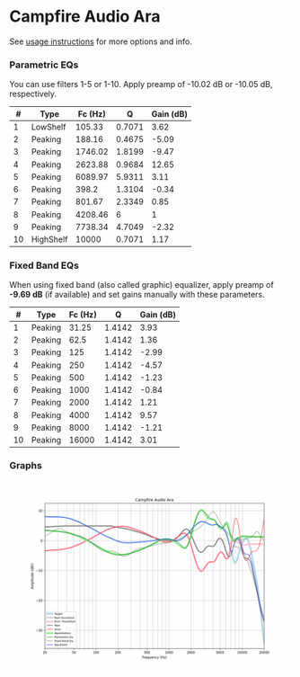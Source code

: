 # Campfire Audio Ara
See [usage instructions](https://github.com/jaakkopasanen/AutoEq#usage) for more options and info.

### Parametric EQs
You can use filters 1-5 or 1-10. Apply preamp of -10.02 dB or -10.05 dB, respectively.

|   # | Type      |   Fc (Hz) |      Q |   Gain (dB) |
|-----|-----------|-----------|--------|-------------|
|   1 | LowShelf  |    105.33 | 0.7071 |        3.62 |
|   2 | Peaking   |    188.16 | 0.4675 |       -5.09 |
|   3 | Peaking   |   1746.02 | 1.8199 |       -9.47 |
|   4 | Peaking   |   2623.88 | 0.9684 |       12.65 |
|   5 | Peaking   |   6089.97 | 5.9311 |        3.11 |
|   6 | Peaking   |    398.2  | 1.3104 |       -0.34 |
|   7 | Peaking   |    801.67 | 2.3349 |        0.85 |
|   8 | Peaking   |   4208.46 | 6      |        1    |
|   9 | Peaking   |   7738.34 | 4.7049 |       -2.32 |
|  10 | HighShelf |  10000    | 0.7071 |        1.17 |

### Fixed Band EQs
When using fixed band (also called graphic) equalizer, apply preamp of **-9.69 dB** (if available) and set gains manually with these parameters.

|   # | Type    |   Fc (Hz) |      Q |   Gain (dB) |
|-----|---------|-----------|--------|-------------|
|   1 | Peaking |     31.25 | 1.4142 |        3.93 |
|   2 | Peaking |     62.5  | 1.4142 |        1.36 |
|   3 | Peaking |    125    | 1.4142 |       -2.99 |
|   4 | Peaking |    250    | 1.4142 |       -4.57 |
|   5 | Peaking |    500    | 1.4142 |       -1.23 |
|   6 | Peaking |   1000    | 1.4142 |       -0.84 |
|   7 | Peaking |   2000    | 1.4142 |        1.21 |
|   8 | Peaking |   4000    | 1.4142 |        9.57 |
|   9 | Peaking |   8000    | 1.4142 |       -1.21 |
|  10 | Peaking |  16000    | 1.4142 |        3.01 |

### Graphs
![](./Campfire%20Audio%20Ara.png)
